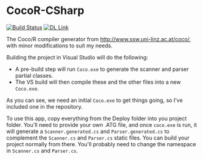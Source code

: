 # CocoR-CSharp

[![Build Status][BS img]][Build Status]
[![DL Link][DL img]][DL Link]

The Coco/R compiler generator from http://www.ssw.uni-linz.ac.at/coco/, with minor modifications to suit my needs.

Building the project in Visual Studio will do the following:

* A pre-build step will run ```Coco.exe``` to generate the scanner and parser partial classes.
* The VS build will then compile these and the other files into a new ```Coco.exe```.

As you can see, we need an initial ```Coco.exe``` to get things going, so I've included
one in the repository.

To use this app, copy everything from the Deploy folder into you project folder.
You'll need to provide your own .ATG file, and once ```coco.exe``` is run, it will 
generate a ```Scanner.generated.cs``` and ```Parser.generated.cs``` to complement
the ```Scanner.cs``` and ```Parser.cs``` static files. You can build your project
normally from there. You'll probably need to change the namespace in ```Scanner.cs``` 
and ```Parser.cs```.

[Build Status]: https://ci.appveyor.com/project/KeithFletcher/cocor-csharp/branch/master
[BS img]: https://ci.appveyor.com/api/projects/status/dff3q7sq8t1xnnvl/branch/master?svg=true
[DL Link]: https://ci.appveyor.com/api/projects/KeithFletcher/cocor-csharp/artifacts/CocoDeploy.zip?branch=master
[DL img]: https://img.shields.io/badge/Download-v1.0.1.8-brightgreen.svg